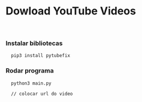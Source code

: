 # Dowload YouTube Videos
</br>

### Instalar bibliotecas 
```
  pip3 install pytubefix
```

### Rodar programa
```
  python3 main.py

  // colocar url do video          
```


